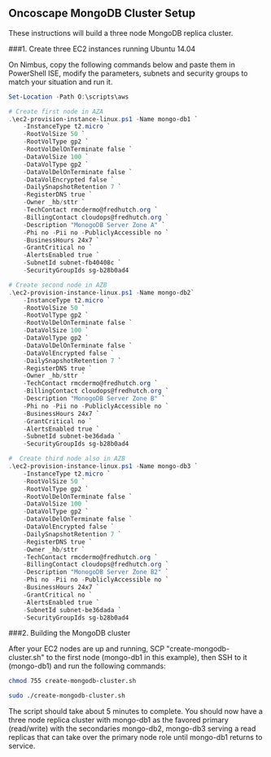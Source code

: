 ## Oncoscape MongoDB Cluster Setup

These instructions will build a three node MongoDB replica cluster. 

###1. Create three EC2 instances running Ubuntu 14.04

On Nimbus, copy the following commands below and paste them in PowerShell ISE, modify the parameters, subnets and security groups to match your situation and run it. 
 
```powershell
Set-Location -Path O:\scripts\aws

# Create first node in AZA
.\ec2-provision-instance-linux.ps1 -Name mongo-db1 `
    -InstanceType t2.micro `
    -RootVolSize 50 `
    -RootVolType gp2 `
    -RootVolDelOnTerminate false `
    -DataVolSize 100 `
    -DataVolType gp2 `
    -DataVolDelOnTerminate false `
    -DataVolEncrypted false `
    -DailySnapshotRetention 7 `
    -RegisterDNS true `
    -Owner _hb/sttr `
    -TechContact rmcdermo@fredhutch.org `
    -BillingContact cloudops@fredhutch.org `
    -Description "MonogoDB Server Zone A" `
    -Phi no -Pii no -PubliclyAccessible no `
    -BusinessHours 24x7 `
    -GrantCritical no `
    -AlertsEnabled true `
    -SubnetId subnet-fb40408c `
    -SecurityGroupIds sg-b28b0ad4

# Create second node in AZB
.\ec2-provision-instance-linux.ps1 -Name mongo-db2`
    -InstanceType t2.micro `
    -RootVolSize 50 `
    -RootVolType gp2 `
    -RootVolDelOnTerminate false `
    -DataVolSize 100 `
    -DataVolType gp2 `
    -DataVolDelOnTerminate false `
    -DataVolEncrypted false `
    -DailySnapshotRetention 7 `
    -RegisterDNS true `
    -Owner _hb/sttr `
    -TechContact rmcdermo@fredhutch.org `
    -BillingContact cloudops@fredhutch.org `
    -Description "MonogoDB Server Zone B" `
    -Phi no -Pii no -PubliclyAccessible no `
    -BusinessHours 24x7 `
    -GrantCritical no `
    -AlertsEnabled true `
    -SubnetId subnet-be36dada `
    -SecurityGroupIds sg-b28b0ad4

#  Create third node also in AZB
.\ec2-provision-instance-linux.ps1 -Name mongo-db3 `
    -InstanceType t2.micro `
    -RootVolSize 50 `
    -RootVolType gp2 `
    -RootVolDelOnTerminate false `
    -DataVolSize 100 `
    -DataVolType gp2 `
    -DataVolDelOnTerminate false `
    -DataVolEncrypted false `
    -DailySnapshotRetention 7 `
    -RegisterDNS true `
    -Owner _hb/sttr `
    -TechContact rmcdermo@fredhutch.org `
    -BillingContact cloudops@fredhutch.org `
    -Description "MonogoDB Server Zone B2" `
    -Phi no -Pii no -PubliclyAccessible no `
    -BusinessHours 24x7 `
    -GrantCritical no `
    -AlertsEnabled true `
    -SubnetId subnet-be36dada `
    -SecurityGroupIds sg-b28b0ad4
```

###2. Building the MongoDB cluster

After your EC2 nodes are up and running, SCP "create-mongodb-cluster.sh" to the first node (mongo-db1 in this example), then SSH to it (mongo-db1) and run the following commands:

```bash
chmod 755 create-mongodb-cluster.sh

sudo ./create-mongodb-cluster.sh
```

The script should take about 5 minutes to complete. You should now have a three node replica cluster with mongo-db1 as the favored primary (read/write) with the secondaries mongo-db2, mongo-db3 serving a read replicas that can take over the primary node role until mongo-db1 returns to service.

  
